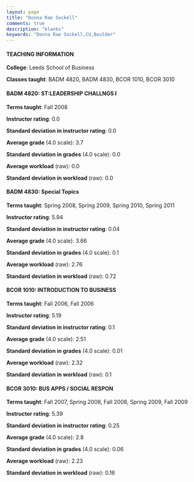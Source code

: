 ```yaml
---
layout: page
title: "Donna Rae Sockell" 
comments: true
description: "blanks"
keywords: "Donna Rae Sockell,CU,Boulder"
---
```

<head>
<script src="https://ajax.googleapis.com/ajax/libs/jquery/2.1.3/jquery.min.js"></script>
<script src="https://dl.dropboxusercontent.com/s/pc42nxpaw1ea4o9/highcharts.js?dl=0"></script>
<!-- <script src="../assets/js/highcharts.js"></script> -->
<style type="text/css">@font-face {
	font-family: "Bebas Neue";
	src: url(https://www.filehosting.org/file/details/544349/BebasNeue Regular.otf) format("opentype");
	}
	h1.Bebas { 
		font-family: "Bebas Neue", Verdana, Tahoma;
	}
</style>
</head>
	   
#### TEACHING INFORMATION

**College**: Leeds School of Business

**Classes taught**: BADM 4820, BADM 4830, BCOR 1010, BCOR 3010

#### BADM 4820: ST:LEADERSHIP CHALLNGS I

**Terms taught**: Fall 2008

**Instructor rating**: 0.0

**Standard deviation in instructor rating**: 0.0

**Average grade** (4.0 scale): 3.7

**Standard deviation in grades** (4.0 scale): 0.0

**Average workload** (raw): 0.0

**Standard deviation in workload** (raw): 0.0

#### BADM 4830: Special Topics

**Terms taught**: Spring 2008, Spring 2009, Spring 2010, Spring 2011

**Instructor rating**: 5.94

**Standard deviation in instructor rating**: 0.04

**Average grade** (4.0 scale): 3.66

**Standard deviation in grades** (4.0 scale): 0.1

**Average workload** (raw): 2.76

**Standard deviation in workload** (raw): 0.72

#### BCOR 1010: INTRODUCTION TO BUSINESS

**Terms taught**: Fall 2006, Fall 2006

**Instructor rating**: 5.19

**Standard deviation in instructor rating**: 0.1

**Average grade** (4.0 scale): 2.51

**Standard deviation in grades** (4.0 scale): 0.01

**Average workload** (raw): 2.32

**Standard deviation in workload** (raw): 0.1

#### BCOR 3010: BUS APPS / SOCIAL RESPON

**Terms taught**: Fall 2007, Spring 2008, Fall 2008, Spring 2009, Fall 2009

**Instructor rating**: 5.39

**Standard deviation in instructor rating**: 0.25

**Average grade** (4.0 scale): 2.8

**Standard deviation in grades** (4.0 scale): 0.06

**Average workload** (raw): 2.23

**Standard deviation in workload** (raw): 0.16

